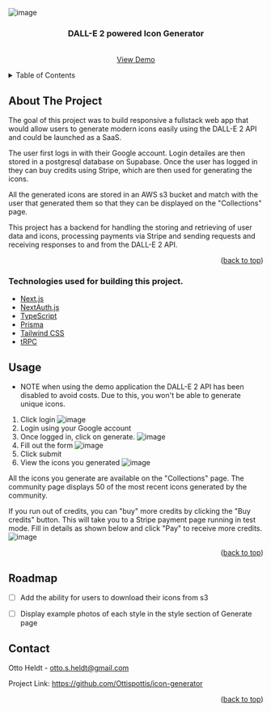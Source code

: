 
<a name="readme-top"></a>


![image](https://github.com/Ottispottis/icon-generator/assets/44551242/fc6c18ee-ef74-4869-a236-1ff7f00634ba)
<br />
<div align="center">

  <h3 align="center">DALL-E 2 powered Icon Generator</h3>

  <p align="center">
    <br />
    <a href="https://main.d2ls2a298ousmw.amplifyapp.com">View Demo</a>
  </p>
</div>



<!-- TABLE OF CONTENTS -->
<details>
  <summary>Table of Contents</summary>
  <ol>
    <li>
      <a href="#about-the-project">About The Project</a>
      <ul>
        <li><a href="#built-with">Built With</a></li>
      </ul>
    </li>
    <li><a href="#usage">Usage</a></li>
    <li><a href="#roadmap">Roadmap</a></li>
    <li><a href="#contact">Contact</a></li> 
  </ol>
</details>



<!-- ABOUT THE PROJECT -->
## About The Project

The goal of this project was to build responsive a fullstack web app that would allow users to generate modern icons easily using the DALL-E 2 API and could be launched as a SaaS.

The user first logs in with their Google account. Login detailes are then stored in a postgresql database on Supabase. Once the user has logged in they can buy credits using Stripe, which are then used for generating the icons. 

All the generated icons are stored in an AWS s3 bucket and match with the user that generated them so that they can be displayed on the "Collections" page.

This project has a backend for handling the storing and retrieving of user data and icons, processing payments via Stripe and sending requests and receiving responses to and from the DALL-E 2 API. 

<p align="right">(<a href="#readme-top">back to top</a>)</p>



### Technologies used for building this project.

- [Next.js](https://nextjs.org)
- [NextAuth.js](https://next-auth.js.org)
- [TypeScript](https://www.typescriptlang.org/)
- [Prisma](https://prisma.io)
- [Tailwind CSS](https://tailwindcss.com)
- [tRPC](https://trpc.io)


## Usage

* NOTE when using the demo application the DALL-E 2 API has been disabled to avoid costs. Due to this, you won't be able to generate unique icons.

1. Click login
   ![image](https://github.com/Ottispottis/icon-generator/assets/44551242/fc6c18ee-ef74-4869-a236-1ff7f00634ba)
2. Login using your Google account
3. Once logged in, click on generate.
   ![image](https://github.com/Ottispottis/icon-generator/assets/44551242/80db579c-7fc8-4a5c-896f-1027087a726b)
4. Fill out the form
   ![image](https://github.com/Ottispottis/icon-generator/assets/44551242/e56ff472-cd9f-4d48-a4a9-abc51d4195bc)
5. Click submit
6. View the icons you generated
   ![image](https://github.com/Ottispottis/icon-generator/assets/44551242/4f3721a2-e1ce-431a-8f26-2b22e24af1eb)

All the icons you generate are available on the "Collections" page. The community page displays 50 of the most recent icons generated by the community.

If you run out of credits, you can "buy" more credits by clicking the "Buy credits" button. This will take you to a Stripe payment page running in test mode.
Fill in details as shown below and click "Pay" to receive more credits.
![image](https://github.com/Ottispottis/icon-generator/assets/44551242/472de88d-b1a8-4df1-a563-1236744cf56f)


<p align="right">(<a href="#readme-top">back to top</a>)</p>



<!-- ROADMAP -->
## Roadmap

- [ ] Add the ability for users to download their icons from s3
- [ ] Display example photos of each style in the style section of Generate page


<!-- CONTACT -->
## Contact

Otto Heldt - otto.s.heldt@gmail.com

Project Link: https://github.com/Ottispottis/icon-generator

<p align="right">(<a href="#readme-top">back to top</a>)</p>


